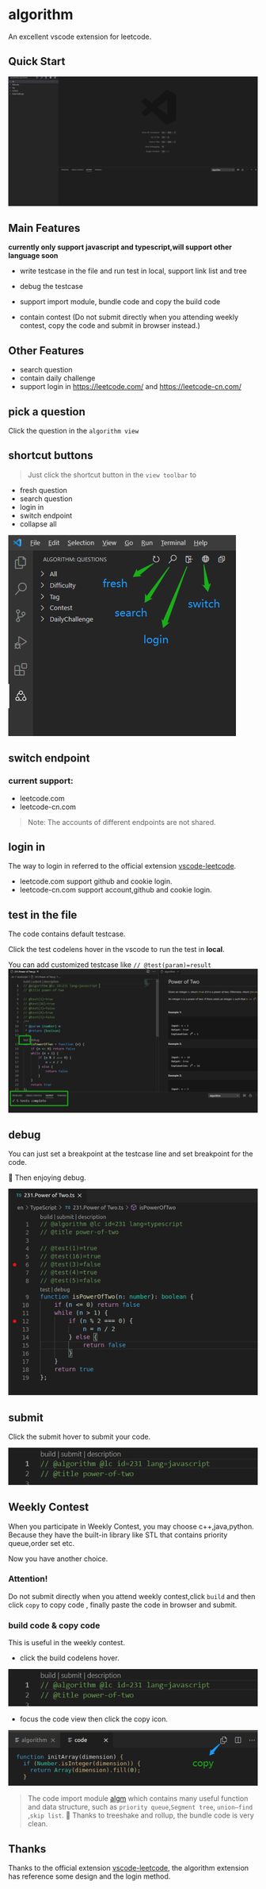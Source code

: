 # algorithm

An excellent vscode extension for leetcode.

## Quick Start

![Quick Start](./images/debug.gif)

## Main Features

**currently only support javascript and typescript,will support other language soon**

- write testcase in the file and run test in local, support link list and tree

- debug the testcase

- support import module, bundle code and copy the build code

- contain contest (Do not submit directly when you attending weekly contest,
  copy the code and submit in browser instead.)

## Other Features

- search question
- contain daily challenge
- support login in https://leetcode.com/ and https://leetcode-cn.com/

## pick a question

Click the question in the `algorithm view`

## shortcut buttons

> Just click the shortcut button in the `view toolbar` to

- fresh question
- search question
- login in
- switch endpoint
- collapse all

![shortcut buttons](./images/shortcut.png)

## switch endpoint

### current support:

- leetcode.com
- leetcode-cn.com

> Note: The accounts of different endpoints are not shared.

## login in

The way to login in referred to the official extension [vscode-leetcode](https://github.com/LeetCode-OpenSource/vscode-leetcode).

- leetcode.com support github and cookie login.
- leetcode-cn.com support account,github and cookie login.

## test in the file

The code contains default testcase.

Click the test codelens hover in the vscode to run the test in **local**.

You can add customized testcase like `// @test(param)=result`
![test](./images/test.png)

## debug

You can just set a breakpoint at the testcase line and set breakpoint for the code.

:tada: Then enjoying debug.

![debug](./images/debug.png)

## submit

Click the submit hover to submit your code.

![build.png](./images/build.png)

## Weekly Contest

When you participate in Weekly Contest, you may choose c++,java,python. Because they have the built-in library like STL that contains priority queue,order set etc.

Now you have another choice.

### **Attention!**

Do not submit directly when you attend weekly contest,click `build` and then
click `copy` to copy code , finally paste the code in browser and submit.

### build code & copy code

This is useful in the weekly contest.

- click the build codelens hover.

![build.png](./images/build.png)

- focus the code view then click the copy icon.

![copy.png](./images/copy.png)

> The code import module [algm](https://github.com/supperchong/algm) which contains many useful function and data structure, such as `priority queue`,`Segment tree`, `union–find` ,`skip list`. :rocket: Thanks to treeshake and rollup, the bundle code is very clean.

## Thanks

Thanks to the official extension [vscode-leetcode](https://github.com/LeetCode-OpenSource/vscode-leetcode), the algorithm extension
has reference some design and the login method.
